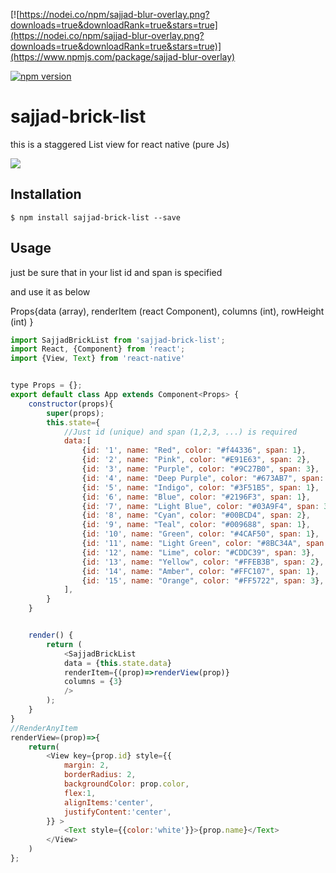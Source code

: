 [![https://nodei.co/npm/sajjad-blur-overlay.png?downloads=true&downloadRank=true&stars=true](https://nodei.co/npm/sajjad-blur-overlay.png?downloads=true&downloadRank=true&stars=true)](https://www.npmjs.com/package/sajjad-blur-overlay)

[![npm version](https://img.shields.io/npm/v/sajjad-blur-overlay.svg)](https://www.npmjs.com/package/sajjad-blur-overlay)

# sajjad-brick-list

this is a  staggered List view for react native (pure Js)


<img src="https://raw.githubusercontent.com/lvlrSajjad/sajjad-brick-list/master/screen.gif" >

## Installation

`$ npm install sajjad-brick-list --save`


## Usage
just be sure that in your list id and span is specified

and use it as below

Props{data (array),
    renderItem (react Component),
    columns (int),
    rowHeight (int) }

```javascript
import SajjadBrickList from 'sajjad-brick-list';
import React, {Component} from 'react';
import {View, Text} from 'react-native'


type Props = {};
export default class App extends Component<Props> {
    constructor(props){
        super(props);
        this.state={
            //Just id (unique) and span (1,2,3, ...) is required
            data:[
                {id: '1', name: "Red", color: "#f44336", span: 1},
                {id: '2', name: "Pink", color: "#E91E63", span: 2},
                {id: '3', name: "Purple", color: "#9C27B0", span: 3},
                {id: '4', name: "Deep Purple", color: "#673AB7", span: 1},
                {id: '5', name: "Indigo", color: "#3F51B5", span: 1},
                {id: '6', name: "Blue", color: "#2196F3", span: 1},
                {id: '7', name: "Light Blue", color: "#03A9F4", span: 3},
                {id: '8', name: "Cyan", color: "#00BCD4", span: 2},
                {id: '9', name: "Teal", color: "#009688", span: 1},
                {id: '10', name: "Green", color: "#4CAF50", span: 1},
                {id: '11', name: "Light Green", color: "#8BC34A", span: 2},
                {id: '12', name: "Lime", color: "#CDDC39", span: 3},
                {id: '13', name: "Yellow", color: "#FFEB3B", span: 2},
                {id: '14', name: "Amber", color: "#FFC107", span: 1},
                {id: '15', name: "Orange", color: "#FF5722", span: 3},
            ],
        }
    }


    render() {
        return (
            <SajjadBrickList
            data = {this.state.data}
            renderItem={(prop)=>renderView(prop)}
            columns = {3}
            />
        );
    }
}
//RenderAnyItem
renderView=(prop)=>{
    return(
        <View key={prop.id} style={{
            margin: 2,
            borderRadius: 2,
            backgroundColor: prop.color,
            flex:1,
            alignItems:'center',
            justifyContent:'center',
        }} >
            <Text style={{color:'white'}}>{prop.name}</Text>
        </View>
    )
};


```
